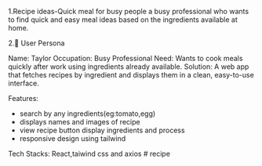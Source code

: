 1.Recipe ideas-Quick meal for busy people
a busy professional who wants to find quick and easy meal ideas based on the ingredients available at home. 

2.👤 User Persona

Name: Taylor
Occupation: Busy Professional
Need: Wants to cook meals quickly after work using ingredients already available.
Solution: A web app that fetches recipes by ingredient and displays them in a clean, easy-to-use interface.


Features:
* search by any ingredients(eg:tomato,egg)
* displays names and images of recipe 
* view recipe button display ingredients and process
* responsive design using tailwind 

Tech Stacks:
React,taiwind css and axios 
#   r e c i p e  
 